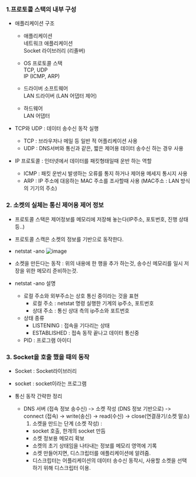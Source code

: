 ### 1.프로토콜 스택의 내부 구성

- 애플리케이션 구조 

  - 애플리케이션  
    네트워크 애플리케이션    
    Socket 라이브러리 (리졸버)      

  - OS
    프로토콜 스택  
    TCP, UDP  
      IP (ICMP, ARP)  

  - 드라이버 소프트웨어  
    LAN 드라이버 (LAN 어댑터 제어)  

  - 하드웨어  
    LAN 어댑터  
    

- TCP와 UDP : 데이터 송수신 동작 실행  
    - TCP : 브라우저나 메일 등 일반 적 어플리케이션 사용  
    - UDP : DNS서버와 통신과 같은, 짧은 제어용 데이터 송수신 하는 경우 사용  

- IP 프로토콜 : 인터넷에서 데이터를 패킷형태일때 운반 하는 역할  
    - ICMP : 패킷 운반시 발생하는 오류를 통지 하거나 제어용 메세지 통시지 사용
    - ARP : IP 주소에 대응하는 MAC 주소를 조사할때 사용
      (MAC주소 : LAN 방식의 기기의 주소)

### 2. 소켓의 실체는 통신 제어용 제어 정보

- 프로토콜 스택은 제어정보를 메모리에 저장해 놓는다(IP주소, 포토번호, 진행 상태 등..)  

- 프로토콜 스캑은 소켓의 정보를 기반으로 동작한다.

- netstat -ano
![image](https://user-images.githubusercontent.com/60064392/233994457-eb312d43-67e1-4af8-8655-fb75f8b8b9ee.png)  

- 소켓을 만든다는 동작 : 위의 내용에 한 행을 추가 하는것, 송수신 메모리를 일시 저장을 위한 메모리 준비하는것.  

- netstat -ano 설명  
  - 로컬 주소와 외부주소는 상호 통신 중이라는 것을 표현
    - 로컬 주소 : netstat 명령 실행한 기계의 ip주소, 포트번호
    - 상대 주소 : 통신 상대 측의 ip주소와 포트번호
  - 상태 종류  
    - LISTENING : 접속을 기다리는 상태
    - ESTABLISHED : 접속 동작 끝나고 데이터 통신중  
  - PID : 프로그램 아이디


### 3. Socket을 호출 했을 때의 동작

- Socket : Socket라이브러리  

- socket : socket이라는 프로그램  

- 통신 동작 간략한 정리  
  - DNS 서버 (접속 정보 송수신) -> 소켓 작성 (DNS 정보 기반으로) -> connect (접속) -> write(송신) -> read(수신) -> close(연결끊기/소켓 말소)  
    1. 소켓을 만드는 단계 (소켓 작성) :   
      - socket 호출, 한개의 socket 만듬  
      - 소켓 정보용 메모리 확보  
      - 소켓의 초기 상태임을 나타내는 정보를 메모리 영역에 기록  
      - 소켓 만들어지면, 디스크립터를 애플리케이션에 알려줌.
      - 디스크립터는 어플리케이션의 데이터 송수신 동작시, 사용할 소켓을 선택 하기 위해 디스크립터 이용.  
